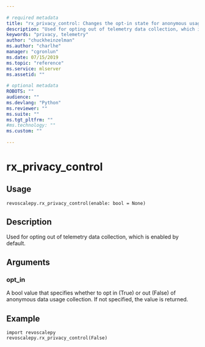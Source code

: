 ```yaml
--- 
 
# required metadata 
title: "rx_privacy_control: Changes the opt-in state for anonymous usage collection (revoscalepy)" 
description: "Used for opting out of telemetry data collection, which is enabled by default." 
keywords: "privacy, telemetry" 
author: "chuckheinzelman"
ms.author: "charlhe" 
manager: "cgronlun" 
ms.date: 07/15/2019
ms.topic: "reference" 
ms.service: mlserver
ms.assetid: "" 
 
# optional metadata 
ROBOTS: "" 
audience: "" 
ms.devlang: "Python" 
ms.reviewer: "" 
ms.suite: "" 
ms.tgt_pltfrm: "" 
#ms.technology: "" 
ms.custom: "" 
 
---
```


# rx_privacy_control


 


## Usage



```
revoscalepy.rx_privacy_control(enable: bool = None)
```





## Description

Used for opting out of telemetry data collection, which is enabled by default.


## Arguments


### opt_in

A bool value that specifies whether to opt in (True) or out (False) of anonymous data usage collection.
If not specified, the value is returned.


## Example



```
import revoscalepy
revoscalepy.rx_privacy_control(False)
```


